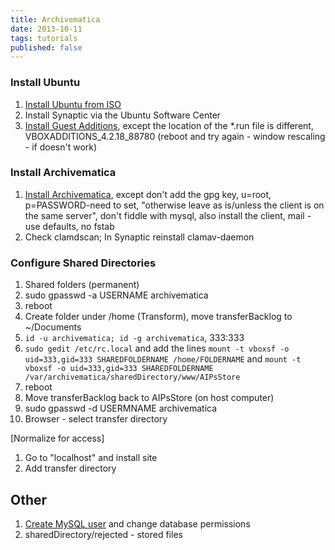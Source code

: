 ```yaml
---
title: Archivematica
date: 2013-10-11
tags: tutorials
published: false
---
```


### Install Ubuntu

1. [Install Ubuntu from ISO](http://youtu.be/hK-oggHEetc)
1. Install Synaptic via the Ubuntu Software Center
1. [Install Guest Additions](http://virtualboxes.org/doc/installing-guest-additions-on-ubuntu), except the location of the *.run file is different, VBOXADDITIONS_4.2.18_88780 (reboot and try again - window rescaling - if doesn't work)

### Install Archivematica

1. [Install Archivematica](https://www.archivematica.org/wiki/Multi_Node_Install), except don't add the gpg key, u=root, p=PASSWORD-need to set, "otherwise leave as is/unless the client is on the same server", don't fiddle with mysql, also install the client, mail - use defaults, no fstab
1. Check clamdscan; In Synaptic reinstall clamav-daemon

### Configure Shared Directories

1. Shared folders (permanent)
1. sudo gpasswd -a USERNAME archivematica
1. reboot
1. Create folder under /home (Transform), move transferBacklog to ~/Documents
1. `id -u archivematica; id -g archivematica`, 333:333
1. `sudo gedit /etc/rc.local` and add the lines `mount -t vboxsf -o uid=333,gid=333 SHAREDFOLDERNAME /home/FOLDERNAME` and `mount -t vboxsf -o uid=333,gid=333 SHAREDFOLDERNAME /var/archivematica/sharedDirectory/www/AIPsStore`
1. reboot
1. Move transferBacklog back to AIPsStore (on host computer)
1. sudo gpasswd -d USERMNAME archivematica
1. Browser - select transfer directory

[Normalize for access]

1. Go to "localhost" and install site
1. Add transfer directory

Other
-----

1. [Create MySQL user](LINK) and change database permissions
1. sharedDirectory/rejected - stored files
